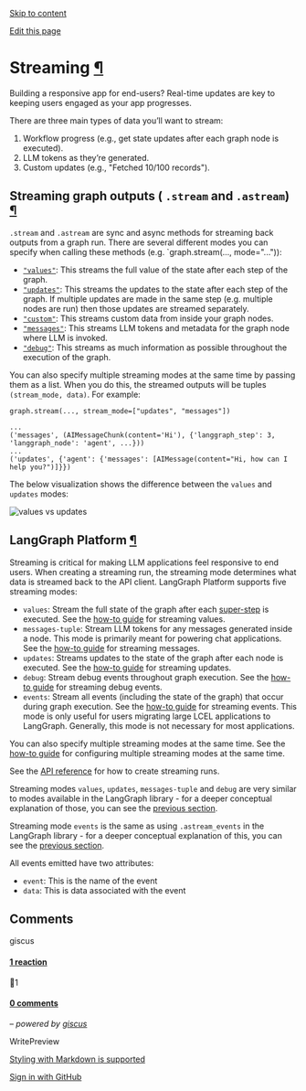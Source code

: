 [Skip to content](https://langchain-ai.github.io/langgraph/concepts/streaming/#streaming)

[Edit this page](https://github.com/langchain-ai/langgraph/edit/main/docs/docs/concepts/streaming.md "Edit this page")

# Streaming [¶](https://langchain-ai.github.io/langgraph/concepts/streaming/\#streaming "Permanent link")

Building a responsive app for end-users? Real-time updates are key to keeping users engaged as your app progresses.

There are three main types of data you’ll want to stream:

1. Workflow progress (e.g., get state updates after each graph node is executed).
2. LLM tokens as they’re generated.
3. Custom updates (e.g., "Fetched 10/100 records").

## Streaming graph outputs ( `.stream` and `.astream`) [¶](https://langchain-ai.github.io/langgraph/concepts/streaming/\#streaming-graph-outputs-stream-and-astream "Permanent link")

`.stream` and `.astream` are sync and async methods for streaming back outputs from a graph run.
There are several different modes you can specify when calling these methods (e.g. \`graph.stream(..., mode="...")):

- [`"values"`](https://langchain-ai.github.io/langgraph/how-tos/streaming/#values): This streams the full value of the state after each step of the graph.
- [`"updates"`](https://langchain-ai.github.io/langgraph/how-tos/streaming/#updates): This streams the updates to the state after each step of the graph. If multiple updates are made in the same step (e.g. multiple nodes are run) then those updates are streamed separately.
- [`"custom"`](https://langchain-ai.github.io/langgraph/how-tos/streaming/#custom): This streams custom data from inside your graph nodes.
- [`"messages"`](https://langchain-ai.github.io/langgraph/how-tos/streaming-tokens/): This streams LLM tokens and metadata for the graph node where LLM is invoked.
- [`"debug"`](https://langchain-ai.github.io/langgraph/how-tos/streaming/#debug): This streams as much information as possible throughout the execution of the graph.

You can also specify multiple streaming modes at the same time by passing them as a list. When you do this, the streamed outputs will be tuples `(stream_mode, data)`. For example:

```md-code__content
graph.stream(..., stream_mode=["updates", "messages"])

```

```md-code__content
...
('messages', (AIMessageChunk(content='Hi'), {'langgraph_step': 3, 'langgraph_node': 'agent', ...}))
...
('updates', {'agent': {'messages': [AIMessage(content="Hi, how can I help you?")]}})

```

The below visualization shows the difference between the `values` and `updates` modes:

![values vs updates](https://langchain-ai.github.io/langgraph/static/values_vs_updates.png)

## LangGraph Platform [¶](https://langchain-ai.github.io/langgraph/concepts/streaming/\#langgraph-platform "Permanent link")

Streaming is critical for making LLM applications feel responsive to end users. When creating a streaming run, the streaming mode determines what data is streamed back to the API client. LangGraph Platform supports five streaming modes:

- `values`: Stream the full state of the graph after each [super-step](https://langchain-ai.github.io/langgraph/concepts/low_level/#graphs) is executed. See the [how-to guide](https://langchain-ai.github.io/langgraph/cloud/how-tos/stream_values/) for streaming values.
- `messages-tuple`: Stream LLM tokens for any messages generated inside a node. This mode is primarily meant for powering chat applications. See the [how-to guide](https://langchain-ai.github.io/langgraph/cloud/how-tos/stream_messages/) for streaming messages.
- `updates`: Streams updates to the state of the graph after each node is executed. See the [how-to guide](https://langchain-ai.github.io/langgraph/cloud/how-tos/stream_updates/) for streaming updates.
- `debug`: Stream debug events throughout graph execution. See the [how-to guide](https://langchain-ai.github.io/langgraph/cloud/how-tos/stream_debug/) for streaming debug events.
- `events`: Stream all events (including the state of the graph) that occur during graph execution. See the [how-to guide](https://langchain-ai.github.io/langgraph/cloud/how-tos/stream_events/) for streaming events. This mode is only useful for users migrating large LCEL applications to LangGraph. Generally, this mode is not necessary for most applications.

You can also specify multiple streaming modes at the same time. See the [how-to guide](https://langchain-ai.github.io/langgraph/cloud/how-tos/stream_multiple/) for configuring multiple streaming modes at the same time.

See the [API reference](https://langchain-ai.github.io/langgraph/cloud/reference/api/api_ref.html#tag/threads-runs/POST/threads/{thread_id}/runs/stream) for how to create streaming runs.

Streaming modes `values`, `updates`, `messages-tuple` and `debug` are very similar to modes available in the LangGraph library - for a deeper conceptual explanation of those, you can see the [previous section](https://langchain-ai.github.io/langgraph/concepts/streaming/#streaming-graph-outputs-stream-and-astream).

Streaming mode `events` is the same as using `.astream_events` in the LangGraph library - for a deeper conceptual explanation of this, you can see the [previous section](https://langchain-ai.github.io/langgraph/concepts/streaming/#streaming-graph-outputs-stream-and-astream).

All events emitted have two attributes:

- `event`: This is the name of the event
- `data`: This is data associated with the event

## Comments

giscus

#### [1 reaction](https://github.com/langchain-ai/langgraph/discussions/3555)

🎉1

#### [0 comments](https://github.com/langchain-ai/langgraph/discussions/3555)

_– powered by [giscus](https://giscus.app/)_

WritePreview

[Styling with Markdown is supported](https://guides.github.com/features/mastering-markdown/ "Styling with Markdown is supported")

[Sign in with GitHub](https://giscus.app/api/oauth/authorize?redirect_uri=https%3A%2F%2Flangchain-ai.github.io%2Flanggraph%2Fconcepts%2Fstreaming%2F)